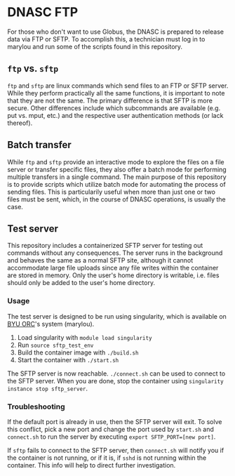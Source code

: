 # DNASC FTP

For those who don't want to use Globus, the DNASC is prepared
to release data via FTP or SFTP. To accomplish this, a technician
must log in to marylou and run some of the scripts found in this
repository.

## `ftp` vs. `sftp`

`ftp` and `sftp` are linux commands which send files to an FTP or
SFTP server. While they perform practically all the same functions,
it is important to note that they are not the same. The primary
difference is that SFTP is more secure. Other differences include
which subcommands are available (e.g. put vs. mput, etc.) and the
respective user authentication methods (or lack thereof).

## Batch transfer

While `ftp` and `sftp` provide an interactive mode to explore the files
on a file server or transfer specific files, they also offer a batch mode
for performing multiple transfers in a single command.
The main purpose of this repository is to provide scripts which utilize
batch mode for automating the process of sending files. This is 
particularily useful when more than just one or two files must be sent, 
which, in the course of DNASC operations, is usually the case.

## Test server

This repository includes a containerized SFTP server for testing out 
commands without any consequences. The server runs in the background
and behaves the same as a normal SFTP site, although it cannot
accommodate large file uploads since any file writes within the container
are stored in memory. Only the user's home directory is writable, i.e. 
files should only be added to the user's home directory.

### Usage

The test server is designed to be run using singularity, which is
available on [BYU ORC](https://rc.byu.edu)'s system (marylou).

1. Load singularity with `module load singularity`
2. Run `source sftp_test_env`
3. Build the container image with `./build.sh`
4. Start the container with `./start.sh`

The SFTP server is now reachable. `./connect.sh` can be used 
to connect to the SFTP server. When you are done, stop the container
using `singularity instance stop sftp_server`.

### Troubleshooting

If the default port is already in use, then the SFTP server
will exit. To solve this conflict, pick a new port and change 
the port used by `start.sh` and `connect.sh` to run the server
by executing `export SFTP_PORT=[new port]`.

If `sftp` fails to connect to the SFTP server, then `connect.sh` 
will notify you if the container is not running, or if it is, if 
`sshd` is not running within the container. This info will help 
to direct further investigation.